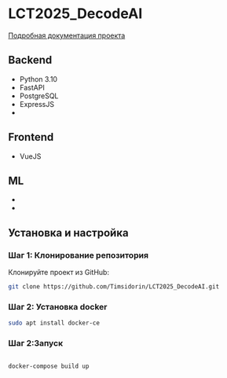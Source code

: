 # LCT2025_DecodeAI


[Подробная документация проекта](https://decode2024.yonote.ru/share/06f7d2e3-153a-4aee-b137-0d9d7ed70f36)

## Backend 
- Python 3.10
- FastAPI
- PostgreSQL
- ExpressJS
- 
## Frontend
- VueJS

## ML
-
-

## Установка и настройка

### Шаг 1: Клонирование репозитория

Клонируйте проект из GitHub:

```bash
git clone https://github.com/Timsidorin/LCT2025_DecodeAI.git
```

### Шаг 2: Установка docker

```bash
sudo apt install docker-ce
```


### Шаг 2:Запуск

```bash

docker-compose build up
```















